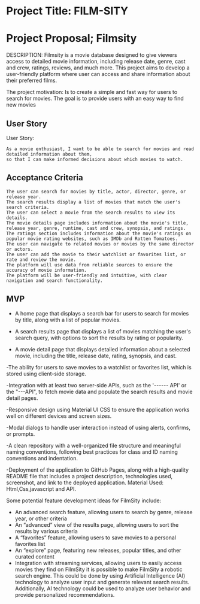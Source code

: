 # Project Title: FILM-SITY

# Project Proposal; Filmsity

DESCRIPTION:
Filmsity is a movie database designed to give viewers access to detailed movie information, including release date, genre, cast and crew, ratings, reviews, and much more. This project aims to develop a user-friendly platform where user can access and share information about their preferred films.

The project motivation:
 Is to create a simple and fast way for users to search for movies. The goal is to provide users with an easy way to find new movies

## User Story

User Story:

```
As a movie enthusiast, I want to be able to search for movies and read detailed information about them, 
so that I can make informed decisions about which movies to watch.
```

## Acceptance Criteria

```
The user can search for movies by title, actor, director, genre, or release year.
The search results display a list of movies that match the user's search criteria.
The user can select a movie from the search results to view its details.
The movie details page includes information about the movie's title, release year, genre, runtime, cast and crew, synopsis, and ratings.
The ratings section includes information about the movie's ratings on popular movie rating websites, such as IMDb and Rotten Tomatoes.
The user can navigate to related movies or movies by the same director or actors.
The user can add the movie to their watchlist or favorites list, or rate and review the movie.
The platform will use data from reliable sources to ensure the accuracy of movie information.
The platform will be user-friendly and intuitive, with clear navigation and search functionality.
```

## MVP

- A home page that displays a search bar for users to search for movies by title, along with a list of popular movies.

- A search results page that displays a list of movies matching the user's search query, with options to sort the results by rating or popularity.

- A movie detail page that displays detailed information about a selected movie, including the title, release date, rating, synopsis, and cast.

-The ability for users to save movies to a watchlist or favorites list, which is stored using client-side storage.

-Integration with at least two server-side APIs, such as the '------ API' or the  "---API", to fetch movie data and populate the search results and movie detail pages.

-Responsive design using Material UI CSS to ensure the application works well on different devices and screen sizes.

-Modal dialogs to handle user interaction instead of using alerts, confirms, or prompts.

-A clean repository with a well-organized file structure and meaningful naming conventions, following best practices for class and ID naming conventions   and indentation.

-Deployment of the application to GitHub Pages, along with a high-quality README file that includes a project description, technologies used, screenshot, and link to the deployed application.
Material Used:
Html,Css,javascript and API.

Some potential feature development ideas for FilmSity include:

* An advanced search feature, allowing users to search by genre, release year, or other criteria
* An “advanced” view of the results page, allowing users to sort the results by various criteria
* A “favorites” feature, allowing users to save movies to a personal favorites list
* An “explore” page, featuring new releases, popular titles, and other curated content
* Integration with streaming services, allowing users to easily access movies they find on FilmSity
it is possible to make FilmSity a robotic search engine. This could be done by using Artificial Intelligence (AI) technology to analyze user input and generate relevant search results. Additionally, AI technology could be used to analyze user behavior and provide personalized recommendations.
